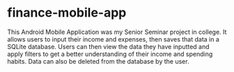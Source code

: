 # finance-mobile-app

This Android Mobile Application was my Senior Seminar project in college. It allows users to input their income and expenses, then saves that data in a SQLite database.
Users can then view the data they have inputted and apply filters to get a better understanding of their income and spending habits. Data can also be deleted from the database by the user.
